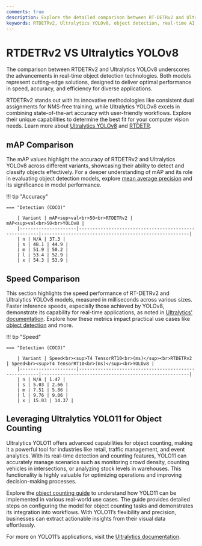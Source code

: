 ```yaml
---
comments: true
description: Explore the detailed comparison between RT-DETRv2 and Ultralytics YOLOv8, two cutting-edge models in object detection. Discover how these models excel in real-time AI, edge AI, and computer vision applications with their unique features, performance metrics, and deployment capabilities.
keywords: RTDETRv2, Ultralytics YOLOv8, object detection, real-time AI, edge AI, computer vision, model comparison, AI performance, Ultralytics
---
```


# RTDETRv2 VS Ultralytics YOLOv8

The comparison between RTDETRv2 and Ultralytics YOLOv8 underscores the advancements in real-time object detection technologies. Both models represent cutting-edge solutions, designed to deliver optimal performance in speed, accuracy, and efficiency for diverse applications.

RTDETRv2 stands out with its innovative methodologies like consistent dual assignments for NMS-free training, while Ultralytics YOLOv8 excels in combining state-of-the-art accuracy with user-friendly workflows. Explore their unique capabilities to determine the best fit for your computer vision needs. Learn more about [Ultralytics YOLOv8](https://docs.ultralytics.com/models/yolov8/) and [RTDETR](https://github.com/ultralytics/ultralytics).


## mAP Comparison

The mAP values highlight the accuracy of RTDETRv2 and Ultralytics YOLOv8 across different variants, showcasing their ability to detect and classify objects effectively. For a deeper understanding of mAP and its role in evaluating object detection models, explore [mean average precision](https://www.ultralytics.com/glossary/mean-average-precision-map) and its significance in model performance.


!!! tip "Accuracy"

	=== "Detection (COCO)"

		| Variant | mAP<sup>val<br>50<br>RTDETRv2 | mAP<sup>val<br>50<br>YOLOv8 |
		|---------------------|-------------------------------------------------------|-------------------------------------------------------|
		| n | N/A | 37.3 |
		| s | 48.1 | 44.9 |
		| m | 51.9 | 50.2 |
		| l | 53.4 | 52.9 |
		| x | 54.3 | 53.9 |
		

## Speed Comparison

This section highlights the speed performance of RT-DETRv2 and Ultralytics YOLOv8 models, measured in milliseconds across various sizes. Faster inference speeds, especially those achieved by YOLOv8, demonstrate its capability for real-time applications, as noted in [Ultralytics' documentation](https://docs.ultralytics.com/models/yolov10/). Explore how these metrics impact practical use cases like [object detection](https://docs.ultralytics.com/tasks/detect/) and more.


!!! tip "Speed"

	=== "Detection (COCO)"

		| Variant | Speed<br><sup>T4 TensorRT10<br>(ms)</sup><br>RTDETRv2 | Speed<br><sup>T4 TensorRT10<br>(ms)</sup><br>YOLOv8 |
		|---------------------|-------------------------------------------------------|-------------------------------------------------------|
		| n | N/A | 1.47 |
		| s | 5.03 | 2.66 |
		| m | 7.51 | 5.86 |
		| l | 9.76 | 9.06 |
		| x | 15.03 | 14.37 |

## Leveraging Ultralytics YOLO11 for Object Counting

Ultralytics YOLO11 offers advanced capabilities for object counting, making it a powerful tool for industries like retail, traffic management, and event analytics. With its real-time detection and counting features, YOLO11 can accurately manage scenarios such as monitoring crowd density, counting vehicles in intersections, or analyzing stock levels in warehouses. This functionality is highly valuable for optimizing operations and improving decision-making processes.

Explore the [object counting guide](https://docs.ultralytics.com/guides/object-counting/) to understand how YOLO11 can be implemented in various real-world use cases. The guide provides detailed steps on configuring the model for object counting tasks and demonstrates its integration into workflows. With YOLO11’s flexibility and precision, businesses can extract actionable insights from their visual data effortlessly. 

For more on YOLO11’s applications, visit the [Ultralytics documentation](https://docs.ultralytics.com/).
